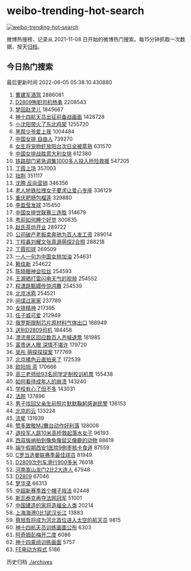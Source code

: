 # weibo-trending-hot-search

[![weibo-trending-hot-search](https://github.com/ameizi/weibo-trending-hot-search/actions/workflows/ci.yml/badge.svg)](https://github.com/ameizi/weibo-trending-hot-search/actions/workflows/ci.yml)

微博热搜榜，记录从 2021-11-08 日开始的微博热门搜索。每15分钟抓取一次数据，按天[归档](./archives)。

## 今日热门搜索

<!-- BEGIN --> 
最后更新时间 2022-06-05 05:38:10.430880 
1. [曹建军酒驾](https://s.weibo.com/weibo?q=%E6%9B%B9%E5%BB%BA%E5%86%9B%E9%85%92%E9%A9%BE&Refer=top) 2886081
1. [D2809殉职司机杨勇](https://s.weibo.com/weibo?q=%23D2809%E6%AE%89%E8%81%8C%E5%8F%B8%E6%9C%BA%E6%9D%A8%E5%8B%87%23&Refer=top) 2208543
1. [梦回赵灵儿](https://s.weibo.com/weibo?q=%E6%A2%A6%E5%9B%9E%E8%B5%B5%E7%81%B5%E5%84%BF&Refer=top) 1845667
1. [神十四航天员出征前备战画面](https://s.weibo.com/weibo?q=%23%E7%A5%9E%E5%8D%81%E5%9B%9B%E8%88%AA%E5%A4%A9%E5%91%98%E5%87%BA%E5%BE%81%E5%89%8D%E5%A4%87%E6%88%98%E7%94%BB%E9%9D%A2%23&Refer=top) 1428728
1. [小沈阳带火了东北鸡架](https://s.weibo.com/weibo?q=%23%E5%B0%8F%E6%B2%88%E9%98%B3%E5%B8%A6%E7%81%AB%E4%BA%86%E4%B8%9C%E5%8C%97%E9%B8%A1%E6%9E%B6%23&Refer=top) 1255720
1. [黑帮少爷爱上我](https://s.weibo.com/weibo?q=%E9%BB%91%E5%B8%AE%E5%B0%91%E7%88%B7%E7%88%B1%E4%B8%8A%E6%88%91&Refer=top) 1004484
1. [中国女排 自由人](https://s.weibo.com/weibo?q=%E4%B8%AD%E5%9B%BD%E5%A5%B3%E6%8E%92%20%E8%87%AA%E7%94%B1%E4%BA%BA&Refer=top) 739270
1. [女生将宠物虾放阳台次日全被蒸熟](https://s.weibo.com/weibo?q=%23%E5%A5%B3%E7%94%9F%E5%B0%86%E5%AE%A0%E7%89%A9%E8%99%BE%E6%94%BE%E9%98%B3%E5%8F%B0%E6%AC%A1%E6%97%A5%E5%85%A8%E8%A2%AB%E8%92%B8%E7%86%9F%23&Refer=top) 631570
1. [中国女排战胜意大利女排](https://s.weibo.com/weibo?q=%23%E4%B8%AD%E5%9B%BD%E5%A5%B3%E6%8E%92%E6%88%98%E8%83%9C%E6%84%8F%E5%A4%A7%E5%88%A9%E5%A5%B3%E6%8E%92%23&Refer=top) 612380
1. [铁路部门紧急调集1000多人投入抢险救援](https://s.weibo.com/weibo?q=%23%E9%93%81%E8%B7%AF%E9%83%A8%E9%97%A8%E7%B4%A7%E6%80%A5%E8%B0%83%E9%9B%861000%E5%A4%9A%E4%BA%BA%E6%8A%95%E5%85%A5%E6%8A%A2%E9%99%A9%E6%95%91%E6%8F%B4%23&Refer=top) 547205
1. [丁霞上场](https://s.weibo.com/weibo?q=%23%E4%B8%81%E9%9C%9E%E4%B8%8A%E5%9C%BA%23&Refer=top) 357003
1. [拙荆](https://s.weibo.com/weibo?q=%E6%8B%99%E8%8D%86&Refer=top) 351117
1. [沈腾 反向营销](https://s.weibo.com/weibo?q=%E6%B2%88%E8%85%BE%20%E5%8F%8D%E5%90%91%E8%90%A5%E9%94%80&Refer=top) 346356
1. [老人地铁拉拽女子要求让爱心专座](https://s.weibo.com/weibo?q=%23%E8%80%81%E4%BA%BA%E5%9C%B0%E9%93%81%E6%8B%89%E6%8B%BD%E5%A5%B3%E5%AD%90%E8%A6%81%E6%B1%82%E8%AE%A9%E7%88%B1%E5%BF%83%E4%B8%93%E5%BA%A7%23&Refer=top) 336129
1. [重庆肥肠包榴莲](https://s.weibo.com/weibo?q=%23%E9%87%8D%E5%BA%86%E8%82%A5%E8%82%A0%E5%8C%85%E6%A6%B4%E8%8E%B2%23&Refer=top) 329880
1. [李盈莹发球](https://s.weibo.com/weibo?q=%E6%9D%8E%E7%9B%88%E8%8E%B9%E5%8F%91%E7%90%83&Refer=top) 315450
1. [中国女排世联赛三连胜](https://s.weibo.com/weibo?q=%23%E4%B8%AD%E5%9B%BD%E5%A5%B3%E6%8E%92%E4%B8%96%E8%81%94%E8%B5%9B%E4%B8%89%E8%BF%9E%E8%83%9C%23&Refer=top) 314679
1. [考前如何睡个好觉](https://s.weibo.com/weibo?q=%23%E8%80%83%E5%89%8D%E5%A6%82%E4%BD%95%E7%9D%A1%E4%B8%AA%E5%A5%BD%E8%A7%89%23&Refer=top) 300835
1. [赵氏茶坊开业](https://s.weibo.com/weibo?q=%23%E8%B5%B5%E6%B0%8F%E8%8C%B6%E5%9D%8A%E5%BC%80%E4%B8%9A%23&Refer=top) 289722
1. [公司破产老板卖奔驰为百人发工资](https://s.weibo.com/weibo?q=%23%E5%85%AC%E5%8F%B8%E7%A0%B4%E4%BA%A7%E8%80%81%E6%9D%BF%E5%8D%96%E5%A5%94%E9%A9%B0%E4%B8%BA%E7%99%BE%E4%BA%BA%E5%8F%91%E5%B7%A5%E8%B5%84%23&Refer=top) 289014
1. [丁程鑫刘耀文张真源萌探2合照](https://s.weibo.com/weibo?q=%23%E4%B8%81%E7%A8%8B%E9%91%AB%E5%88%98%E8%80%80%E6%96%87%E5%BC%A0%E7%9C%9F%E6%BA%90%E8%90%8C%E6%8E%A22%E5%90%88%E7%85%A7%23&Refer=top) 288218
1. [丁霞扣球](https://s.weibo.com/weibo?q=%23%E4%B8%81%E9%9C%9E%E6%89%A3%E7%90%83%23&Refer=top) 269509
1. [一人一句为中国女排加油](https://s.weibo.com/weibo?q=%23%E4%B8%80%E4%BA%BA%E4%B8%80%E5%8F%A5%E4%B8%BA%E4%B8%AD%E5%9B%BD%E5%A5%B3%E6%8E%92%E5%8A%A0%E6%B2%B9%23&Refer=top) 254631
1. [赖佳新](https://s.weibo.com/weibo?q=%E8%B5%96%E4%BD%B3%E6%96%B0&Refer=top) 254622
1. [陈晓眼神会拉丝](https://s.weibo.com/weibo?q=%23%E9%99%88%E6%99%93%E7%9C%BC%E7%A5%9E%E4%BC%9A%E6%8B%89%E4%B8%9D%23&Refer=top) 254593
1. [王源晒打雷闪电天气的视频](https://s.weibo.com/weibo?q=%23%E7%8E%8B%E6%BA%90%E6%99%92%E6%89%93%E9%9B%B7%E9%97%AA%E7%94%B5%E5%A4%A9%E6%B0%94%E7%9A%84%E8%A7%86%E9%A2%91%23&Refer=top) 254552
1. [程潇跳甄嬛传惊鸿舞](https://s.weibo.com/weibo?q=%23%E7%A8%8B%E6%BD%87%E8%B7%B3%E7%94%84%E5%AC%9B%E4%BC%A0%E6%83%8A%E9%B8%BF%E8%88%9E%23&Refer=top) 254539
1. [北京冰雹](https://s.weibo.com/weibo?q=%23%E5%8C%97%E4%BA%AC%E5%86%B0%E9%9B%B9%23&Refer=top) 254521
1. [间谍过家家](https://s.weibo.com/weibo?q=%23%E9%97%B4%E8%B0%8D%E8%BF%87%E5%AE%B6%E5%AE%B6%23&Refer=top) 237789
1. [女排精神](https://s.weibo.com/weibo?q=%23%E5%A5%B3%E6%8E%92%E7%B2%BE%E7%A5%9E%23&Refer=top) 217395
1. [任子威可爱](https://s.weibo.com/weibo?q=%E4%BB%BB%E5%AD%90%E5%A8%81%E5%8F%AF%E7%88%B1&Refer=top) 212949
1. [俄罗斯限制芯片原材料气体出口](https://s.weibo.com/weibo?q=%23%E4%BF%84%E7%BD%97%E6%96%AF%E9%99%90%E5%88%B6%E8%8A%AF%E7%89%87%E5%8E%9F%E6%9D%90%E6%96%99%E6%B0%94%E4%BD%93%E5%87%BA%E5%8F%A3%23&Refer=top) 188949
1. [送别D2809司机](https://s.weibo.com/weibo?q=%23%E9%80%81%E5%88%ABD2809%E5%8F%B8%E6%9C%BA%23&Refer=top) 184458
1. [漂流景区回应数百人齐喊退票](https://s.weibo.com/weibo?q=%23%E6%BC%82%E6%B5%81%E6%99%AF%E5%8C%BA%E5%9B%9E%E5%BA%94%E6%95%B0%E7%99%BE%E4%BA%BA%E9%BD%90%E5%96%8A%E9%80%80%E7%A5%A8%23&Refer=top) 181985
1. [富贵迷人眼 深情不堪许](https://s.weibo.com/weibo?q=%E5%AF%8C%E8%B4%B5%E8%BF%B7%E4%BA%BA%E7%9C%BC%20%E6%B7%B1%E6%83%85%E4%B8%8D%E5%A0%AA%E8%AE%B8&Refer=top) 179720
1. [吴彤 萌探探探案](https://s.weibo.com/weibo?q=%E5%90%B4%E5%BD%A4%20%E8%90%8C%E6%8E%A2%E6%8E%A2%E6%8E%A2%E6%A1%88&Refer=top) 177769
1. [北京橘色云直拍来了](https://s.weibo.com/weibo?q=%23%E5%8C%97%E4%BA%AC%E6%A9%98%E8%89%B2%E4%BA%91%E7%9B%B4%E6%8B%8D%E6%9D%A5%E4%BA%86%23&Refer=top) 172539
1. [欧阳旭 茶](https://s.weibo.com/weibo?q=%E6%AC%A7%E9%98%B3%E6%97%AD%20%E8%8C%B6&Refer=top) 170666
1. [高三老师给93名同学定制校训机票](https://s.weibo.com/weibo?q=%23%E9%AB%98%E4%B8%89%E8%80%81%E5%B8%88%E7%BB%9993%E5%90%8D%E5%90%8C%E5%AD%A6%E5%AE%9A%E5%88%B6%E6%A0%A1%E8%AE%AD%E6%9C%BA%E7%A5%A8%23&Refer=top) 155438
1. [如何看待成年人的崩溃](https://s.weibo.com/weibo?q=%23%E5%A6%82%E4%BD%95%E7%9C%8B%E5%BE%85%E6%88%90%E5%B9%B4%E4%BA%BA%E7%9A%84%E5%B4%A9%E6%BA%83%23&Refer=top) 143240
1. [学校有心了但不多](https://s.weibo.com/weibo?q=%23%E5%AD%A6%E6%A0%A1%E6%9C%89%E5%BF%83%E4%BA%86%E4%BD%86%E4%B8%8D%E5%A4%9A%23&Refer=top) 143031
1. [法网](https://s.weibo.com/weibo?q=%E6%B3%95%E7%BD%91&Refer=top) 137896
1. [男子找回父亲生前照片默默鞠躬感谢民警](https://s.weibo.com/weibo?q=%23%E7%94%B7%E5%AD%90%E6%89%BE%E5%9B%9E%E7%88%B6%E4%BA%B2%E7%94%9F%E5%89%8D%E7%85%A7%E7%89%87%E9%BB%98%E9%BB%98%E9%9E%A0%E8%BA%AC%E6%84%9F%E8%B0%A2%E6%B0%91%E8%AD%A6%23&Refer=top) 136153
1. [北京的云](https://s.weibo.com/weibo?q=%23%E5%8C%97%E4%BA%AC%E7%9A%84%E4%BA%91%23&Refer=top) 133224
1. [流星](https://s.weibo.com/weibo?q=%23%E6%B5%81%E6%98%9F%23&Refer=top) 131939
1. [赞多致敬MJ舞台动作好利落](https://s.weibo.com/weibo?q=%23%E8%B5%9E%E5%A4%9A%E8%87%B4%E6%95%ACMJ%E8%88%9E%E5%8F%B0%E5%8A%A8%E4%BD%9C%E5%A5%BD%E5%88%A9%E8%90%BD%23&Refer=top) 128008
1. [退役军人跳10米高桥救起落水女子](https://s.weibo.com/weibo?q=%23%E9%80%80%E5%BD%B9%E5%86%9B%E4%BA%BA%E8%B7%B310%E7%B1%B3%E9%AB%98%E6%A1%A5%E6%95%91%E8%B5%B7%E8%90%BD%E6%B0%B4%E5%A5%B3%E5%AD%90%23&Refer=top) 96193
1. [西双版纳拍到像兔像鼠又像鹿的动物](https://s.weibo.com/weibo?q=%23%E8%A5%BF%E5%8F%8C%E7%89%88%E7%BA%B3%E6%8B%8D%E5%88%B0%E5%83%8F%E5%85%94%E5%83%8F%E9%BC%A0%E5%8F%88%E5%83%8F%E9%B9%BF%E7%9A%84%E5%8A%A8%E7%89%A9%23&Refer=top) 88619
1. [端午假期西安1医院9例枣核卡食道](https://s.weibo.com/weibo?q=%23%E7%AB%AF%E5%8D%88%E5%81%87%E6%9C%9F%E8%A5%BF%E5%AE%891%E5%8C%BB%E9%99%A29%E4%BE%8B%E6%9E%A3%E6%A0%B8%E5%8D%A1%E9%A3%9F%E9%81%93%23&Refer=top) 87559
1. [C罗当选曼联赛季最佳球员](https://s.weibo.com/weibo?q=%23C%E7%BD%97%E5%BD%93%E9%80%89%E6%9B%BC%E8%81%94%E8%B5%9B%E5%AD%A3%E6%9C%80%E4%BD%B3%E7%90%83%E5%91%98%23&Refer=top) 81949
1. [D2809次列车滑行900多米](https://s.weibo.com/weibo?q=%23D2809%E6%AC%A1%E5%88%97%E8%BD%A6%E6%BB%91%E8%A1%8C900%E5%A4%9A%E7%B1%B3%23&Refer=top) 76018
1. [河南嵩山龙门2比2大连人](https://s.weibo.com/weibo?q=%23%E6%B2%B3%E5%8D%97%E5%B5%A9%E5%B1%B1%E9%BE%99%E9%97%A82%E6%AF%942%E5%A4%A7%E8%BF%9E%E4%BA%BA%23&Refer=top) 67948
1. [D2809](https://s.weibo.com/weibo?q=%23D2809%23&Refer=top) 67046
1. [梦华录](https://s.weibo.com/weibo?q=%23%E6%A2%A6%E5%8D%8E%E5%BD%95%23&Refer=top) 66313
1. [中超新赛季首个帽子戏法](https://s.weibo.com/weibo?q=%23%E4%B8%AD%E8%B6%85%E6%96%B0%E8%B5%9B%E5%AD%A3%E9%A6%96%E4%B8%AA%E5%B8%BD%E5%AD%90%E6%88%8F%E6%B3%95%23&Refer=top) 62448
1. [斯瓦泰克再夺法网冠军](https://s.weibo.com/weibo?q=%23%E6%96%AF%E7%93%A6%E6%B3%B0%E5%85%8B%E5%86%8D%E5%A4%BA%E6%B3%95%E7%BD%91%E5%86%A0%E5%86%9B%23&Refer=top) 51001
1. [中国建造的家将造福全人类](https://s.weibo.com/weibo?q=%23%E4%B8%AD%E5%9B%BD%E5%BB%BA%E9%80%A0%E7%9A%84%E5%AE%B6%E5%B0%86%E9%80%A0%E7%A6%8F%E5%85%A8%E4%BA%BA%E7%B1%BB%23&Refer=top) 20214
1. [上海海港0比1武汉长江](https://s.weibo.com/weibo?q=%23%E4%B8%8A%E6%B5%B7%E6%B5%B7%E6%B8%AF0%E6%AF%941%E6%AD%A6%E6%B1%89%E9%95%BF%E6%B1%9F%23&Refer=top) 13883
1. [蔡旭哲将成为河北首位进入太空的航天员](https://s.weibo.com/weibo?q=%23%E8%94%A1%E6%97%AD%E5%93%B2%E5%B0%86%E6%88%90%E4%B8%BA%E6%B2%B3%E5%8C%97%E9%A6%96%E4%BD%8D%E8%BF%9B%E5%85%A5%E5%A4%AA%E7%A9%BA%E7%9A%84%E8%88%AA%E5%A4%A9%E5%91%98%23&Refer=top) 9815
1. [神十四航天员训练画面公布](https://s.weibo.com/weibo?q=%23%E7%A5%9E%E5%8D%81%E5%9B%9B%E8%88%AA%E5%A4%A9%E5%91%98%E8%AE%AD%E7%BB%83%E7%94%BB%E9%9D%A2%E5%85%AC%E5%B8%83%23&Refer=top) 6303
1. [阿奇姆彭梅开二度](https://s.weibo.com/weibo?q=%23%E9%98%BF%E5%A5%87%E5%A7%86%E5%BD%AD%E6%A2%85%E5%BC%80%E4%BA%8C%E5%BA%A6%23&Refer=top) 6086
1. [神十四乘组训练画面](https://s.weibo.com/weibo?q=%23%E7%A5%9E%E5%8D%81%E5%9B%9B%E4%B9%98%E7%BB%84%E8%AE%AD%E7%BB%83%E7%94%BB%E9%9D%A2%23&Refer=top) 5757
1. [FE电动方程式](https://s.weibo.com/weibo?q=%23FE%E7%94%B5%E5%8A%A8%E6%96%B9%E7%A8%8B%E5%BC%8F%23&Refer=top) 5186
<!-- END -->

历史归档 [./archives](./archives)

